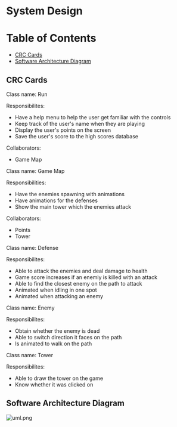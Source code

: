# System Design

# Table of Contents
  - [CRC Cards](#crc-cards)
  - [Software Architecture Diagram](#software-architecture-diagram)
  
  
## CRC Cards
Class name: Run

Responsibilites:
- Have a help menu to help the user get familiar with the controls
- Keep track of the user's name when they are playing
- Display the user's points on the screen
- Save the user's score to the high scores database

Collaborators:
- Game Map

Class name: Game Map

Responsibilities:
- Have the enemies spawning with animations
- Have animations for the defenses
- Show the main tower which the enemies attack

Collaborators:
- Points
- Tower

Class name: Defense

Responsibilites:
- Able to attack the enemies and deal damage to health
- Game score increases if an enemiy is killed with an attack
- Able to find the closest enemy on the path to attack
- Animated when idling in one spot
- Animated when attacking an enemy

Class name: Enemy

Responsibilites:
- Obtain whether the enemy is dead
- Able to switch direction it faces on the path
- Is animated to walk on the path

Class name: Tower

Responsibilites:
- Able to draw the tower on the game
- Know whether it was clicked on

## Software Architecture Diagram
![uml.png](https://github.com/UTMCSC301/project-ctrl-alt-elite/blob/master/doc/sprint%204/image/uml.png)
